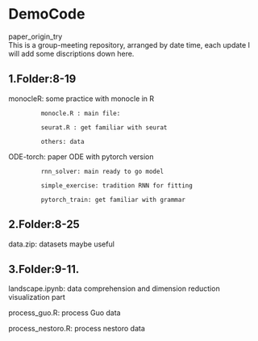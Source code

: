# DemoCode
 paper_origin_try  
 This is a group-meeting repository, arranged by date time, each update I will add some discriptions down here.
 
 ## 1.Folder:8-19
 
   monocleR: some practice with monocle in R
             
             monocle.R : main file: 
             
             seurat.R : get familiar with seurat
             
             others: data 
             
   ODE-torch: paper ODE with pytorch version
              
             rnn_solver: main ready to go model
             
             simple_exercise: tradition RNN for fitting
             
             pytorch_train: get familiar with grammar
   
   
 ## 2.Folder:8-25  
 
   data.zip: datasets maybe useful  
   
   
 ## 3.Folder:9-11. 
 
   landscape.ipynb: data comprehension and dimension reduction visualization part  
   
   process_guo.R: process Guo data  
   
   process_nestoro.R: process nestoro data
 
